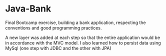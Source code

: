# Java-Bank

Final Bootcamp exercise, building a bank application, respecting the conventions and good programming practices.

A new layer was added at each step so that the entire application would be in accordance with the MVC model.
I also learned how to persist data using MySql (one step with JDBC and the other with JPA)
